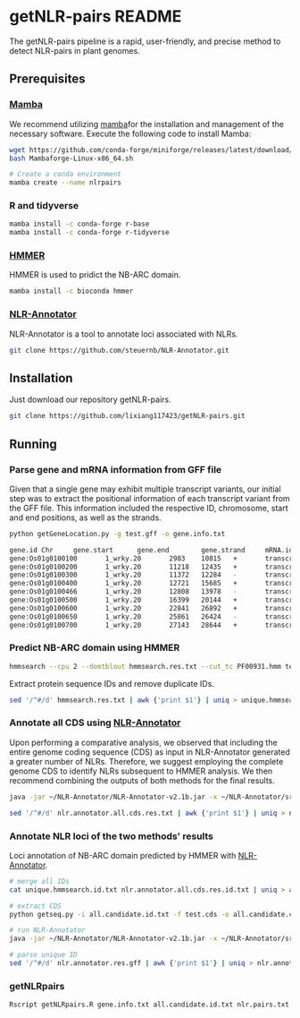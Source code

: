 # getNLR-pairs README

The getNLR-pairs pipeline is a rapid, user-friendly, and precise method to detect NLR-pairs in plant genomes.

## Prerequisites

### [Mamba](https://github.com/mamba-org/mamba)

We recommend utilizing [mamba](https://github.com/conda-forge/miniforge#mambaforge)for the installation and management of the necessary software. Execute the following code to install Mamba:

````sh
wget https://github.com/conda-forge/miniforge/releases/latest/download/Mambaforge-Linux-x86_64.sh
bash Mambaforge-Linux-x86_64.sh

# Create a conda environment
mamba create --name nlrpairs
````

### R and tidyverse

````sh
mamba install -c conda-forge r-base
mamba install -c conda-forge r-tidyverse
````

### [HMMER](http://hmmer.org/)

HMMER is used to pridict the NB-ARC domain.

```sh
mamba install -c bioconda hmmer
```

### [NLR-Annotator](https://github.com/steuernb/NLR-Annotator)

NLR-Annotator is a tool to annotate loci associated with NLRs.

```sh
git clone https://github.com/steuernb/NLR-Annotator.git
```

## Installation

Just download our repository getNLR-pairs.

````sh
git clone https://github.com/lixiang117423/getNLR-pairs.git
````

## Running

### Parse gene and mRNA information from GFF file

Given that a single gene may exhibit multiple transcript variants, our initial step was to extract the positional information of each transcript variant from the GFF file. This information included the respective ID, chromosome, start and end positions, as well as the strands.

````sh
python getGeneLocation.py -g test.gff -o gene.info.txt   
````

````sh
gene.id Chr     gene.start      gene.end        gene.strand     mRNA.id mRNA.start      mRNA.end
gene:Os01g0100100       1_wrky.20       2983    10815   +       transcript:Os01t0100100-01      2983    10815
gene:Os01g0100200       1_wrky.20       11218   12435   +       transcript:Os01t0100200-01      11218   12435
gene:Os01g0100300       1_wrky.20       11372   12284   -       transcript:Os01t0100300-00      11372   12284
gene:Os01g0100400       1_wrky.20       12721   15685   +       transcript:Os01t0100400-01      12721   15685
gene:Os01g0100466       1_wrky.20       12808   13978   -       transcript:Os01t0100466-00      12808   13978
gene:Os01g0100500       1_wrky.20       16399   20144   +       transcript:Os01t0100500-01      16399   20144
gene:Os01g0100600       1_wrky.20       22841   26892   +       transcript:Os01t0100600-01      22841   26892
gene:Os01g0100650       1_wrky.20       25861   26424   -       transcript:Os01t0100650-00      25861   26424
gene:Os01g0100700       1_wrky.20       27143   28644   +       transcript:Os01t0100700-01      27143   28644
````

### Predict NB-ARC domain using HMMER

```sh
hmmsearch --cpu 2 --domtblout hmmsearch.res.txt --cut_tc PF00931.hmm test.pep 
```

Extract protein sequence IDs and remove duplicate IDs.

````sh
sed '/^#/d' hmmsearch.res.txt | awk {'print $1'} | uniq > unique.hmmsearch.id.txt
````

### Annotate all CDS using [NLR-Annotator](https://github.com/steuernb/NLR-Annotator)

Upon performing a comparative analysis, we observed that including the entire genome coding sequence (CDS) as input in NLR-Annotator generated a greater number of NLRs. Therefore, we suggest employing the complete genome CDS to identify NLRs subsequent to HMMER analysis. We then recommend combining the outputs of both methods for the final results.

```sh
java -jar ~/NLR-Annotator/NLR-Annotator-v2.1b.jar -x ~/NLR-Annotator/src/mot.txt -y ~/NLR-Annotator/src/store.txt -i test.cds -g nlr.annotator.all.cds.res.txt -t 50

sed '/^#/d' nlr.annotator.all.cds.res.txt | awk {'print $1'} | uniq > nlr.annotator.all.cds.res.id.txt 
```



### Annotate NLR loci  of the two methods' results

Loci annotation of NB-ARC domain predicted by HMMER with [NLR-Annotator](https://github.com/steuernb/NLR-Annotator).

````sh
# merge all IDs
cat unique.hmmsearch.id.txt nlr.annotator.all.cds.res.id.txt | uniq > all.candidate.id.txt

# extract CDS
python getseq.py -i all.candidate.id.txt -f test.cds -o all.candidate.cds.fa

# run NLR-Annotator
java -jar ~/NLR-Annotator/NLR-Annotator-v2.1b.jar -x ~/NLR-Annotator/src/mot.txt -y ~/NLR-Annotator/src/store.txt -i all.candidate.cds.fa -g nlr.annotator.res.gff -t 10

# parse unique ID
sed '/^#/d' nlr.annotator.res.gff | awk {'print $1'} | uniq > nlr.annotator.res.id.txt       
````

### getNLRpairs

```sh
Rscript getNLRpairs.R gene.info.txt all.candidate.id.txt nlr.pairs.txt
```














